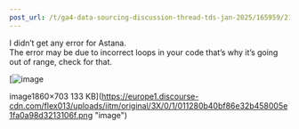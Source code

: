 ```yaml
---
post_url: /t/ga4-data-sourcing-discussion-thread-tds-jan-2025/165959/213
---
```

I didn’t get any error for Astana.  
The error may be due to incorrect loops in your code that’s why it’s going out of range, check for that.

[![image](https://europe1.discourse-cdn.com/flex013/uploads/iitm/optimized/3X/0/1/011280b40bf86e32b458005e1fa0a98d3213106f_2_690x260.png)

image1860×703 133 KB](https://europe1.discourse-cdn.com/flex013/uploads/iitm/original/3X/0/1/011280b40bf86e32b458005e1fa0a98d3213106f.png "image")